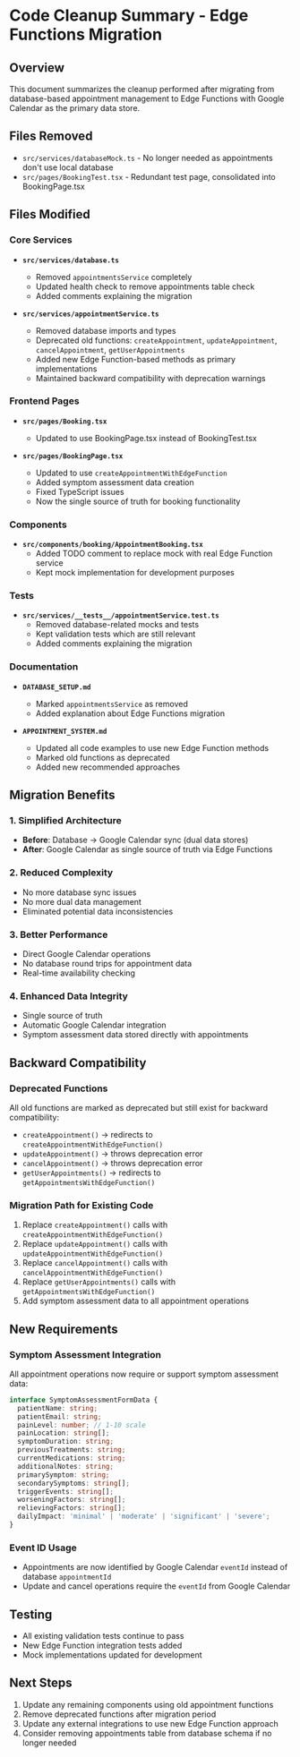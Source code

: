 # Code Cleanup Summary - Edge Functions Migration

## Overview
This document summarizes the cleanup performed after migrating from database-based appointment management to Edge Functions with Google Calendar as the primary data store.

## Files Removed
- `src/services/databaseMock.ts` - No longer needed as appointments don't use local database
- `src/pages/BookingTest.tsx` - Redundant test page, consolidated into BookingPage.tsx

## Files Modified

### Core Services
- **`src/services/database.ts`**
  - Removed `appointmentsService` completely
  - Updated health check to remove appointments table check
  - Added comments explaining the migration

- **`src/services/appointmentService.ts`**
  - Removed database imports and types
  - Deprecated old functions: `createAppointment`, `updateAppointment`, `cancelAppointment`, `getUserAppointments`
  - Added new Edge Function-based methods as primary implementations
  - Maintained backward compatibility with deprecation warnings

### Frontend Pages
- **`src/pages/Booking.tsx`**
  - Updated to use BookingPage.tsx instead of BookingTest.tsx
  
- **`src/pages/BookingPage.tsx`**
  - Updated to use `createAppointmentWithEdgeFunction`
  - Added symptom assessment data creation
  - Fixed TypeScript issues
  - Now the single source of truth for booking functionality

### Components
- **`src/components/booking/AppointmentBooking.tsx`**
  - Added TODO comment to replace mock with real Edge Function service
  - Kept mock implementation for development purposes

### Tests
- **`src/services/__tests__/appointmentService.test.ts`**
  - Removed database-related mocks and tests
  - Kept validation tests which are still relevant
  - Added comments explaining the migration

### Documentation
- **`DATABASE_SETUP.md`**
  - Marked `appointmentsService` as removed
  - Added explanation about Edge Functions migration

- **`APPOINTMENT_SYSTEM.md`**
  - Updated all code examples to use new Edge Function methods
  - Marked old functions as deprecated
  - Added new recommended approaches

## Migration Benefits

### 1. Simplified Architecture
- **Before**: Database → Google Calendar sync (dual data stores)
- **After**: Google Calendar as single source of truth via Edge Functions

### 2. Reduced Complexity
- No more database sync issues
- No more dual data management
- Eliminated potential data inconsistencies

### 3. Better Performance
- Direct Google Calendar operations
- No database round trips for appointment data
- Real-time availability checking

### 4. Enhanced Data Integrity
- Single source of truth
- Automatic Google Calendar integration
- Symptom assessment data stored directly with appointments

## Backward Compatibility

### Deprecated Functions
All old functions are marked as deprecated but still exist for backward compatibility:
- `createAppointment()` → redirects to `createAppointmentWithEdgeFunction()`
- `updateAppointment()` → throws deprecation error
- `cancelAppointment()` → throws deprecation error
- `getUserAppointments()` → redirects to `getAppointmentsWithEdgeFunction()`

### Migration Path for Existing Code
1. Replace `createAppointment()` calls with `createAppointmentWithEdgeFunction()`
2. Replace `updateAppointment()` calls with `updateAppointmentWithEdgeFunction()`
3. Replace `cancelAppointment()` calls with `cancelAppointmentWithEdgeFunction()`
4. Replace `getUserAppointments()` calls with `getAppointmentsWithEdgeFunction()`
5. Add symptom assessment data to all appointment operations

## New Requirements

### Symptom Assessment Integration
All appointment operations now require or support symptom assessment data:
```typescript
interface SymptomAssessmentFormData {
  patientName: string;
  patientEmail: string;
  painLevel: number; // 1-10 scale
  painLocation: string[];
  symptomDuration: string;
  previousTreatments: string;
  currentMedications: string;
  additionalNotes: string;
  primarySymptom: string;
  secondarySymptoms: string[];
  triggerEvents: string[];
  worseningFactors: string[];
  relievingFactors: string[];
  dailyImpact: 'minimal' | 'moderate' | 'significant' | 'severe';
}
```

### Event ID Usage
- Appointments are now identified by Google Calendar `eventId` instead of database `appointmentId`
- Update and cancel operations require the `eventId` from Google Calendar

## Testing
- All existing validation tests continue to pass
- New Edge Function integration tests added
- Mock implementations updated for development

## Next Steps
1. Update any remaining components using old appointment functions
2. Remove deprecated functions after migration period
3. Update any external integrations to use new Edge Function approach
4. Consider removing appointments table from database schema if no longer needed